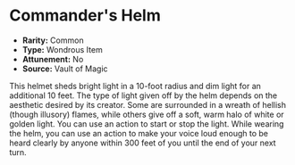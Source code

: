 # Commander's Helm

- **Rarity:** Common
- **Type:** Wondrous Item
- **Attunement:** No
- **Source:** Vault of Magic

This helmet sheds bright light in a 10-foot radius and dim light for an additional 10 feet. The type of light given off by the helm depends on the aesthetic desired by its creator. Some are surrounded in a wreath of hellish (though illusory) flames, while others give off a soft, warm halo of white or golden light. You can use an action to start or stop the light. While wearing the helm, you can use an action to make your voice loud enough to be heard clearly by anyone within 300 feet of you until the end of your next turn.
